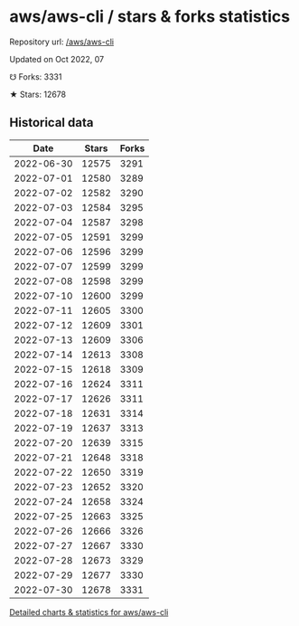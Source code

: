 # aws/aws-cli / stars & forks statistics

Repository url: [/aws/aws-cli](https://github.com/aws/aws-cli)

Updated on Oct 2022, 07

☋ Forks: 3331

★ Stars: 12678

## Historical data
| Date | Stars | Forks |
|------|-------|-------|
| 2022-06-30 | 12575 | 3291 | 
| 2022-07-01 | 12580 | 3289 | 
| 2022-07-02 | 12582 | 3290 | 
| 2022-07-03 | 12584 | 3295 | 
| 2022-07-04 | 12587 | 3298 | 
| 2022-07-05 | 12591 | 3299 | 
| 2022-07-06 | 12596 | 3299 | 
| 2022-07-07 | 12599 | 3299 | 
| 2022-07-08 | 12598 | 3299 | 
| 2022-07-10 | 12600 | 3299 | 
| 2022-07-11 | 12605 | 3300 | 
| 2022-07-12 | 12609 | 3301 | 
| 2022-07-13 | 12609 | 3306 | 
| 2022-07-14 | 12613 | 3308 | 
| 2022-07-15 | 12618 | 3309 | 
| 2022-07-16 | 12624 | 3311 | 
| 2022-07-17 | 12626 | 3311 | 
| 2022-07-18 | 12631 | 3314 | 
| 2022-07-19 | 12637 | 3313 | 
| 2022-07-20 | 12639 | 3315 | 
| 2022-07-21 | 12648 | 3318 | 
| 2022-07-22 | 12650 | 3319 | 
| 2022-07-23 | 12652 | 3320 | 
| 2022-07-24 | 12658 | 3324 | 
| 2022-07-25 | 12663 | 3325 | 
| 2022-07-26 | 12666 | 3326 | 
| 2022-07-27 | 12667 | 3330 | 
| 2022-07-28 | 12673 | 3329 | 
| 2022-07-29 | 12677 | 3330 | 
| 2022-07-30 | 12678 | 3331 | 


[Detailed charts & statistics for aws/aws-cli](https://reviewgithub.com/rep/aws/aws-cli)
